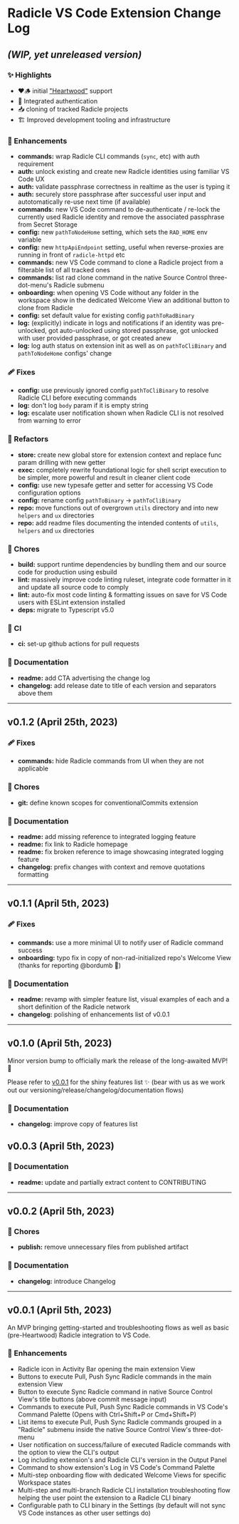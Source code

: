 # Radicle VS Code Extension Change Log

## _(WIP, yet unreleased version)_

### ✨ Highlights

- ❤️🪵 initial ["Heartwood"](https://app.radicle.xyz/seeds/seed.radicle.xyz/rad:z3gqcJUoA1n9HaHKufZs5FCSGazv5) support
- 🔐 Integrated authentication
- 📥 cloning of tracked Radicle projects
- 🏗️ Improved development tooling and infrastructure

### 🚀 Enhancements

- **commands:** wrap Radicle CLI commands (`sync`, etc) with auth requirement
- **auth:** unlock existing and create new Radicle identities using familiar VS Code UX
- **auth:** validate passphrase correctness in realtime as the user is typing it
- **auth:** securely store passphrase after successful user input and autotomatically re-use next time (if available)
- **commands:** new VS Code command to de-authenticate / re-lock the currently used Radicle identity and remove the associated passphrase from Secret Storage
- **config:** new `pathToNodeHome` setting, which sets the `RAD_HOME` env variable
- **config:**  new `httpApiEndpoint` setting, useful when reverse-proxies are running in front of `radicle-httpd` etc
- **commands:** new VS Code command to clone a Radicle project from a filterable list of all tracked ones
- **commands:** list rad clone command in the native Source Control three-dot-menu's Radicle submenu
- **onboarding:** when opening VS Code without any folder in the workspace show in the dedicated Welcome View an additional button to clone from Radicle
- **config:** set default value for existing config `pathToRadBinary`
- **log:** (explicitly) indicate in logs and notifications if an identity was pre-unlocked, got auto-unlocked using stored passphrase, got unlocked with user provided passphrase, or got created anew
- **log:** log auth status on extension init as well as on `pathToCliBinary` and `pathToNodeHome` configs' change

### 🩹 Fixes

- **config:** use previously ignored config `pathToCliBinary` to resolve Radicle CLI before executing commands
- **log:** don't log `body` param if it is empty string
- **log:** escalate user notification shown when Radicle CLI is not resolved from warning to error

### 💅 Refactors

- **store:** create new global store for extension context and replace func param drilling with new getter
- **exec:** completely rewrite foundational logic for shell script execution to be simpler, more powerful and result in cleaner client code
- **config:** use new typesafe getter and setter for accessing VS Code configuration options
- **config:** rename config `pathToBinary` -> `pathToCliBinary`
- **repo:** move functions out of overgrown `utils` directory and into new `helpers` and `ux` directories
- **repo:** add readme files documenting the intended contents of `utils`, `helpers` and `ux` directories

### 🏡 Chores

- **build:** support runtime dependencies by bundling them and our source code for production using esbuild
- **lint:** massively improve code linting ruleset, integrate code formatter in it and update all source code to comply
- **lint:** auto-fix most code linting & formatting issues on save for VS Code users with ESLint extension installed
- **deps:** migrate to Typescript v5.0

### 🤖 CI

- **ci:** set-up github actions for pull requests

### 📖 Documentation

- **readme:** add CTA advertising the change log
- **changelog:** add release date to title of each version and separators above them

-----

## **v0.1.2** (April 25th, 2023)

### 🩹 Fixes

- **commands:** hide Radicle commands from UI when they are not applicable

### 🏡 Chores

- **git:** define known scopes for conventionalCommits extension

### 📖 Documentation

- **readme:** add missing reference to integrated logging feature
- **readme:** fix link to Radicle homepage
- **readme:** fix broken reference to image showcasing integrated logging feature
- **changelog:** prefix changes with context and remove quotations formatting

-----

## **v0.1.1** (April 5th, 2023)

### 🩹 Fixes

- **commands:** use a more minimal UI to notify user of Radicle command success
- **onboarding:** typo fix in copy of non-rad-initialized repo's Welcome View (thanks for reporting @bordumb 🙌)

### 📖 Documentation

- **readme:** revamp with simpler feature list, visual examples of each and a short definition of the Radicle network
- **changelog:** polishing of enhancements list of v0.0.1

-----

## **v0.1.0** (April 5th, 2023)

Minor version bump to officially mark the release of the long-awaited MVP! 🥳

Please refer to [v0.0.1](#v001) for the shiny features list ✨ (bear with us as we work out our versioning/release/changelog/documentation flows)

### 📖 Documentation

- **changelog:** improve copy of features list

## **v0.0.3** (April 5th, 2023)

### 📖 Documentation

- **readme:** update and partially extract content to CONTRIBUTING

-----

## **v0.0.2** (April 5th, 2023)

### 🏡 Chores

- **publish:** remove unnecessary files from published artifact

### 📖 Documentation

- **changelog:** introduce Changelog

-----

## **v0.0.1** (April 5th, 2023)

An MVP bringing getting-started and troubleshooting flows as well as basic (pre-Heartwood) Radicle integration to VS Code.

### 🚀 Enhancements

- Radicle icon in Activity Bar opening the main extension View
- Buttons to execute Pull, Push Sync Radicle commands in the main extension View
- Button to execute Sync Radicle command in native Source Control View's title buttons (above commit message input)
- Commands to execute Pull, Push Sync Radicle commands in VS Code's Command Palette (Opens with Ctrl+Shift+P or Cmd+Shift+P)
- List items to execute Pull, Push Sync Radicle commands grouped in a "Radicle" submenu inside the native Source Control View's three-dot-menu
- User notification on success/failure of executed Radicle commands with the option to view the CLI's output
- Log including extension's and Radicle CLI's version in the Output Panel
- Command to show extension's Log in VS Code's Command Palette
- Multi-step onboarding flow with dedicated Welcome Views for specific Workspace states
- Multi-step and multi-branch Radicle CLI installation troubleshooting flow helping the user point the extension to a Radicle CLI binary
- Configurable path to CLI binary in the Settings (by default will not sync VS Code instances as other user settings do)
